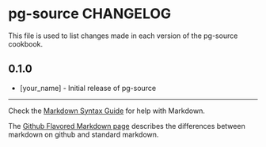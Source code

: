 pg-source CHANGELOG
===================

This file is used to list changes made in each version of the pg-source cookbook.

0.1.0
-----
- [your_name] - Initial release of pg-source

- - -
Check the [Markdown Syntax Guide](http://daringfireball.net/projects/markdown/syntax) for help with Markdown.

The [Github Flavored Markdown page](http://github.github.com/github-flavored-markdown/) describes the differences between markdown on github and standard markdown.
